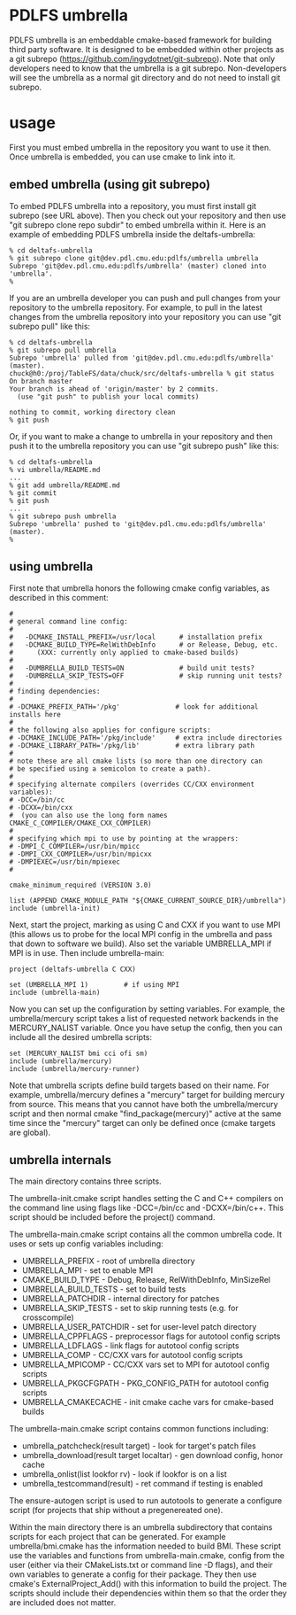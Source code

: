 # PDLFS umbrella

PDLFS umbrella is an embeddable cmake-based framework for building
third party software.  It is designed to be embedded within other
projects as a git subrepo (https://github.com/ingydotnet/git-subrepo).
Note that only developers need to know that the umbrella is
a git subrepo.  Non-developers will see the umbrella as a
normal git directory and do not need to install git subrepo.

# usage

First you must embed umbrella in the repository you want to use
it then.  Once umbrella is embedded, you can use cmake to link
into it.

## embed umbrella (using git subrepo)

To embed PDLFS umbrella into a repository, you must first install
git subrepo (see URL above).   Then you check out your repository
and then use "git subrepo clone repo subdir" to embed umbrella within it.
Here is an example of embedding PDLFS umbrella inside the
deltafs-umbrella:

```
% cd deltafs-umbrella
% git subrepo clone git@dev.pdl.cmu.edu:pdlfs/umbrella umbrella
Subrepo 'git@dev.pdl.cmu.edu:pdlfs/umbrella' (master) cloned into 'umbrella'.
%
```

If you are an umbrella developer you can push and pull changes
from your repository to the umbrella repository.  For example,
to pull in the latest changes from the umbrella repository into
your repository you can use "git subrepo pull" like this:

```
% cd deltafs-umbrella
% git subrepo pull umbrella
Subrepo 'umbrella' pulled from 'git@dev.pdl.cmu.edu:pdlfs/umbrella' (master).
chuck@h0:/proj/TableFS/data/chuck/src/deltafs-umbrella % git status
On branch master
Your branch is ahead of 'origin/master' by 2 commits.
  (use "git push" to publish your local commits)

nothing to commit, working directory clean
% git push
```

Or, if you want to make a change to umbrella in your repository and
then push it to the umbrella repository you can use "git subrepo push"
like this:

```
% cd deltafs-umbrella
% vi umbrella/README.md
...
% git add umbrella/README.md
% git commit
% git push
...
% git subrepo push umbrella
Subrepo 'umbrella' pushed to 'git@dev.pdl.cmu.edu:pdlfs/umbrella' (master).
%
```

## using umbrella

First note that umbrella honors the following cmake config variables,
as described in this comment:
```
#
# general command line config:
#
#   -DCMAKE_INSTALL_PREFIX=/usr/local      # installation prefix
#   -DCMAKE_BUILD_TYPE=RelWithDebInfo      # or Release, Debug, etc.
#      (XXX: currently only applied to cmake-based builds)
#
#   -DUMBRELLA_BUILD_TESTS=ON              # build unit tests?
#   -DUMBRELLA_SKIP_TESTS=OFF              # skip running unit tests?
#
# finding dependencies:
#
# -DCMAKE_PREFIX_PATH='/pkg'              # look for additional installs here
#
# the following also applies for configure scripts:
# -DCMAKE_INCLUDE_PATH='/pkg/include'     # extra include directories
# -DCMAKE_LIBRARY_PATH='/pkg/lib'         # extra library path
#
# note these are all cmake lists (so more than one directory can
# be specified using a semicolon to create a path).
#
# specifying alternate compilers (overrides CC/CXX environment variables):
# -DCC=/bin/cc
# -DCXX=/bin/cxx
#  (you can also use the long form names CMAKE_C_COMPILER/CMAKE_CXX_COMPILER)
#
# specifying which mpi to use by pointing at the wrappers:
# -DMPI_C_COMPILER=/usr/bin/mpicc
# -DMPI_CXX_COMPILER=/usr/bin/mpicxx
# -DMPIEXEC=/usr/bin/mpiexec
#
```

```
cmake_minimum_required (VERSION 3.0)

list (APPEND CMAKE_MODULE_PATH "${CMAKE_CURRENT_SOURCE_DIR}/umbrella")
include (umbrella-init)
```

Next, start the project, marking as using C and CXX if you want to
use MPI (this allows us to probe for the local MPI config in the 
umbrella and pass that down to software we build).  Also set
the variable UMBRELLA_MPI if MPI is in use.  Then include umbrella-main:

```
project (deltafs-umbrella C CXX)

set (UMBRELLA_MPI 1)         # if using MPI
include (umbrella-main)
```

Now you can set up the configuration by setting variables.  For example,
the umbrella/mercury script takes a list of requested network backends
in the MERCURY_NALIST variable.  Once you have setup the config, then
you can include all the desired umbrella scripts:

```
set (MERCURY_NALIST bmi cci ofi sm)
include (umbrella/mercury)
include (umbrella/mercury-runner)
```

Note that umbrella scripts define build targets based on their
name.  For example, umbrella/mercury defines a "mercury" target
for building mercury from source.  This means that you cannot have
both the umbrella/mercury script and then normal cmake 
"find_package(mercury)" active at the same time since the "mercury"
target can only be defined once (cmake targets are global).

## umbrella internals

The main directory contains three scripts.

The umbrella-init.cmake script handles setting the C and C++
compilers on the command line using flags like -DCC=/bin/cc and
-DCXX=/bin/c++.   This script should be included before the project()
command.

The umbrella-main.cmake script contains all the common umbrella code.
It uses or sets up config variables including:
* UMBRELLA_PREFIX - root of umbrella directory
* UMBRELLA_MPI - set to enable MPI
* CMAKE_BUILD_TYPE - Debug, Release, RelWithDebInfo, MinSizeRel
* UMBRELLA_BUILD_TESTS - set to build tests
* UMBRELLA_PATCHDIR - internal directory for patches
* UMBRELLA_SKIP_TESTS - set to skip running tests (e.g. for crosscompile)
* UMBRELLA_USER_PATCHDIR - set for user-level patch directory
* UMBRELLA_CPPFLAGS - preprocessor flags for autotool config scripts
* UMBRELLA_LDFLAGS - link flags for autotool config scripts
* UMBRELLA_COMP - CC/CXX vars for autotool config scripts
* UMBRELLA_MPICOMP - CC/CXX vars set to MPI for autotool config scripts
* UMBRELLA_PKGCFGPATH - PKG_CONFIG_PATH for autotool config scripts
* UMBRELLA_CMAKECACHE - init cmake cache vars for cmake-based builds

The umbrella-main.cmake script contains common functions including:
* umbrella_patchcheck(result target) - look for target's patch files
* umbrella_download(result target localtar) - gen download config, honor cache
* umbrella_onlist(list lookfor rv) - look if lookfor is on a list
* umbrella_testcommand(result) - ret command if testing is enabled

The ensure-autogen script is used to run autotools to generate
a configure script (for projects that ship without a pregenereated one).

Within the main directory there is an umbrella subdirectory that
contains scripts for each project that can be generated.  For
example umbrella/bmi.cmake has the information needed to build BMI.
These script use the variables and functions from umbrella-main.cmake,
config from the user (either via their CMakeLists.txt or command line
-D flags), and their own variables to generate a config for their
package.  They then use cmake's ExternalProject_Add() with this
information to build the project.   The scripts should include their
dependencies within them so that the order they are included does
not matter.
